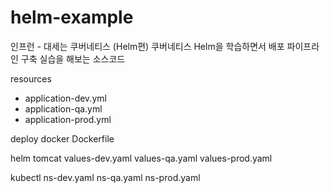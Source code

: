 # helm-example

인프런 - 대세는 쿠버네티스 (Helm편)
쿠버네티스 Helm을 학습하면서 배포 파이프라인 구축 실습을 해보는 소스코드 


resources
- application-dev.yml
- application-qa.yml
- application-prod.yml

deploy
  docker
    Dockerfile

  helm
    tomcat
      values-dev.yaml
      values-qa.yaml
      values-prod.yaml

  kubectl
    ns-dev.yaml
    ns-qa.yaml
    ns-prod.yaml
    



